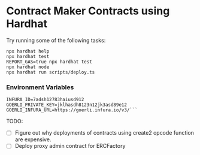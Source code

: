# Contract Maker Contracts using Hardhat

Try running some of the following tasks:

```shell
npx hardhat help
npx hardhat test
REPORT_GAS=true npx hardhat test
npx hardhat node
npx hardhat run scripts/deploy.ts
```

### Environment Variables

````NETWORK=goerli
INFURA_ID=7adsh12783haiusd912
GOERLI_PRIVATE_KEY=jklhasdh8123n12jk3asd89e12
GOERLI_INFURA_URL=https://goerli.infura.io/v3/```
````
TODO: 
- [ ] Figure out why deployments of contracts using create2 opcode function are expensive.
- [ ] Deploy proxy admin contract for ERCFactory